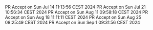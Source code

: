 PR Accept on Sun Jul 14 11:13:56 CEST 2024
PR Accept on Sun Jul 21 10:56:34 CEST 2024
PR Accept on Sun Aug 11 09:58:18 CEST 2024
PR Accept on Sun Aug 18 11:11:11 CEST 2024
PR Accept on Sun Aug 25 08:25:49 CEST 2024
PR Accept on Sun Sep  1 09:31:56 CEST 2024
